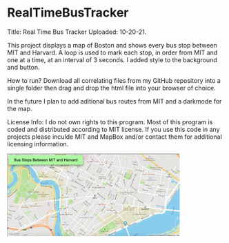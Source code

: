 # RealTimeBusTracker
Title: Real Time Bus Tracker
Uploaded: 10-20-21.

This project displays a map of Boston and shows every bus stop between MIT and Harvard.
A loop is used to mark each stop, in order from MIT and one at  a time, at an interval of 3 seconds.
I added style to the background and button.

How to run? Download all correlating files from my GitHub repository into a single folder then drag and drop the html file
into your browser of choice.

In the future I plan to add aditional bus routes from MIT and a darkmode for the map.

License Info: I do not own rights to this program. Most of this program is coded and distributed according to MIT license.
If you use this code in any projects please inculde MIT and MapBox and/or contact them for additional licensing information.

<img src="map.png" width='400'/>

